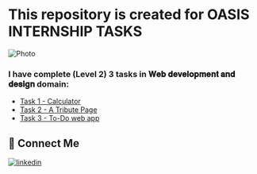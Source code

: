 # This repository is created for OASIS INTERNSHIP TASKS

![Photo](https://media-exp1.licdn.com/dms/image/C4E1BAQGNv4Xh82Q7lg/company-background_10000/0/1642593898924?e=2147483647&v=beta&t=nlXjYG5jvf9u0FxKT_dRQ04gBpC06hhONmac8548KYk)

### I have complete (Level 2) 3 tasks in 𝐖𝐞𝐛 𝐝𝐞𝐯𝐞𝐥𝐨𝐩𝐦𝐞𝐧𝐭 𝐚𝐧𝐝 𝐝𝐞𝐬𝐢𝐠𝐧 domain:
- [Task 1 - Calculator](https://github.com/Rishi9644/OIBGRIP/tree/main/Task%201%20Calculator)
- [Task 2 - A Tribute Page](https://github.com/Rishi9644/OIBGRIP/tree/main/Task%202%20Attribute)
- [Task 3 - To-Do web app](https://github.com/Rishi9644/OIBGRIP/tree/main/Task%203%20TO%20DO%20WEB%20App)


## 🔗 Connect Me
[![linkedin](https://img.shields.io/badge/linkedin-0A66C2?style=for-the-badge&logo=linkedin&logoColor=white)](https://www.linkedin.com/in/rishi-nigam-77b1681bb/)
